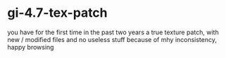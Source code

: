 # gi-4.7-tex-patch
you have for the first time in the past two years a true texture patch, with new / modified files and no useless stuff because of mhy inconsistency, happy browsing
